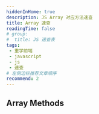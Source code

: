 ```yaml
---
hiddenInHome: true
description: JS Array 对应方法速查
title: Array 速查
readingTime: false
# group:
#  title: JS 速查表
tags:
 - 重学前端
 - javascript
 - js
 - 速查
# 左侧边栏推荐文章顺序
recommend: 2
---
```


## Array Methods

